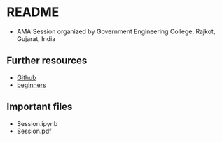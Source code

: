 # README
- AMA Session organized by Government Engineering College, Rajkot, Gujarat, India

## Further resources
- [Github](https://github.com/SubhadityaMukherjee)
- [beginners](https://gist.github.com/SubhadityaMukherjee/6a70d6dc74783e2addac8bed475ac220)

## Important files
- Session.ipynb
- Session.pdf
